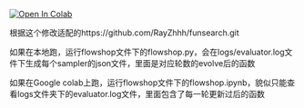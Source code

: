 [![Open In Colab](https://colab.research.google.com/assets/colab-badge.svg)](https://colab.research.google.com/github/Sakura-RaidenMEI/Funsearch_on_flowshop/blob/main/flowshop/flowshop.ipynb)

根据这个修改适配的https://github.com/RayZhhh/funsearch.git

如果在本地跑，运行flowshop文件下的flowshop.py，会在logs/evaluator.log文件下生成每个sampler的json文件，里面是对应轮数的evolve后的函数

如果在Google colab上跑，运行flowshop文件下的flowshop.ipynb，貌似只能查看logs文件夹下的evaluator.log文件，里面包含了每一轮更新过后的函数
